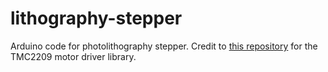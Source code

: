 # lithography-stepper
Arduino code for photolithography stepper. Credit to [this repository](https://github.com/teemuatlut/TMCStepper) for the TMC2209 motor driver library.
